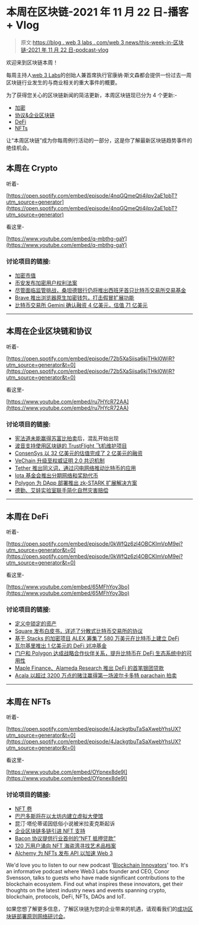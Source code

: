 # 本周在区块链-2021 年 11 月 22 日-播客+ Vlog

> 原文:[https://blog . web 3 labs . com/web 3 news/this-week-in-区块链-2021 年 11 月 22 日-podcast-vlog](https://blog.web3labs.com/web3news/this-week-in-blockchain-22nd-november-2021-podcast-vlog)

欢迎来到区块链本周！

每周主持人[](https://twitter.com/conors10%E2%80%8B%E2%80%8B)[web 3 Labs](https://www.web3labs.com/)的创始人兼首席执行官康纳·斯文森都会提供一份过去一周区块链行业发生的与商业相关的重大事件的概要。

为了获得您关心的区块链新闻的简洁更新，本周区块链现已分为 4 个更新:-

*   [加密](#Crypto)
*   [协议&企业区块链](#Enterprise)
*   [DeFi](#DeFi)
*   [NFTs](#NFTs)

让“本周区块链”成为你每周例行活动的一部分，这是你了解最新区块链趋势事件的绝佳机会。

## 本周在 Crypto

听着-

[https://open.spotify.com/embed/episode/4nqGQmeQti4jlpv2aE1pbT?utm_source=generator](https://open.spotify.com/embed/episode/4nqGQmeQti4jlpv2aE1pbT?utm_source=generator)

看这里-

[https://www.youtube.com/embed/q-mbthg-gaY](https://www.youtube.com/embed/q-mbthg-gaY)

### 讨论项目的链接:

*   [加密市值](https://coinmarketcap.com/charts/)
*   [币安发布加密用户权利法案](https://decrypt.co/86166/binance-publishes-bill-rights-crypto-users)
*   [尽管面临监管挑战，桑坦德银行仍将推出西班牙首只比特币交易所交易基金](https://finbold.com/santander-to-launch-spains-first-bitcoin-etf-despite-regulatory-challenges/)
*   [Brave 推出浏览器原生加密钱包，打击假冒扩展功能](https://cointelegraph.com/news/brave-launches-browser-native-crypto-wallet-to-combat-fake-extensions)
*   [比特币交易所 Gemini 确认融资 4 亿美元，估值 71 亿美元](https://decrypt.co/86419/bitcoin-exchange-gemini-confirms-raise-valuation)

* * *

## 本周在企业区块链和协议

听着-

[https://open.spotify.com/embed/episode/72b5XaSiisa6kjTHkI0WjR?utm_source=generator&t=0](https://open.spotify.com/embed/episode/72b5XaSiisa6kjTHkI0WjR?utm_source=generator&t=0)

看这里-

[https://www.youtube.com/embed/ru7HYcR72AA](https://www.youtube.com/embed/ru7HYcR72AA)

### 讨论项目的链接:

*   [宪法道未能赢得苏富比拍卖](https://decrypt.co/86426/confusion-constitutiondao-fails-win-sothebys-auction)后，混乱开始出现
*   [波音支持使用区块链的 TrustFlight 飞机维护项目](https://www.ledgerinsights.com/boeing-supports-trustflight-aircraft-maintenance-project-using-blockchain/)
*   [ConsenSys 以 32 亿美元的估值完成了 2 亿美元的融资](https://www.theblockcrypto.com/post/124615/consensys-raise)
*   [VeChain 升级至权威证明 2.0 共识机制](https://cointelegraph.com/news/vechain-upgrades-to-proof-of-authority-2-0-consensus-mechanism)
*   [Tether 推出同义词，通过闪电网络推动比特币的应用](https://cointelegraph.com/news/tether-launches-synonym-to-boost-bitcoin-adoption-through-lightning-network)
*   [Iota 基金会推出分期网络和奖励代币](https://cointelegraph.com/news/iota-foundation-to-launch-staging-network-and-reward-token)
*   [Polygon 为 DApp 部署推出 zk-STARK 扩展解决方案](https://cointelegraph.com/news/polygon-launches-a-zk-stark-scaling-solution-for-dapp-deployment)
*   [德勤、艾娃实验室联手简化自然灾害赔偿](https://www.theblockcrypto.com/linked/124474/deloitte-ava-labs-link-up-in-bid-to-streamline-natural-disaster-reimbursements)

* * *

## 本周在 DeFi

听着-

[https://open.spotify.com/embed/episode/0kWfQz6zl4OBCKImVpM9ej?utm_source=generator&t=0](https://open.spotify.com/embed/episode/0kWfQz6zl4OBCKImVpM9ej?utm_source=generator&t=0)

看这里-

[https://www.youtube.com/embed/65MFhYoy3bo](https://www.youtube.com/embed/65MFhYoy3bo)

### 讨论项目的链接:

*   [定义中锁定的资产](https://www.coingecko.com/)
*   [Square 发布白皮书，详述了分散式比特币交易所的协议](https://www.coindesk.com/business/2021/11/19/square-releases-white-paper-detailing-protocol-for-a-decentralized-bitcoin-exchange/)
*   [基于 Stacks 的加密项目 ALEX 筹集了 580 万美元在比特币上建立 DeFi](https://decrypt.co/86082/stacks-based-crypto-project-alex-raises-5-8m-build-defi-bitcoin)
*   [瓦尔基里推出 1 亿美元的 DeFi 对冲基金](https://cryptobriefing.com/valkyrie-is-launching-a-100m-defi-hedge-fund)
*   [门户和 Polygon 达成战略合作伙伴关系，提升比特币在 DeFi 生态系统中的可用性](https://www.coinspeaker.com/portal-polygon-boost-bitcoin-usability-in-defi-ecosystem/)
*   [Maple Finance、Alameda Research 推出 DeFi 的首笔银团贷款](https://decrypt.co/86378/maple-finance-alameda-research-launch-defi-first-syndicated-loan)
*   [Acala 以超过 3200 万点的赌注赢得第一场波尔卡多特 parachain 拍卖](https://cointelegraph.com/news/acala-wins-first-polkadot-parachain-auction-with-over-32m-dot-staked)

* * *

## 本周在 NFTs

听着-

[https://open.spotify.com/embed/episode/4JackgtbuTaSaXwebYhsUX?utm_source=generator&t=0](https://open.spotify.com/embed/episode/4JackgtbuTaSaXwebYhsUX?utm_source=generator&t=0)

看这里-

[https://www.youtube.com/embed/OYpnex8de9I](https://www.youtube.com/embed/OYpnex8de9I)

### 讨论项目的链接:

*   [NFT 卷](https://nonfungible.com/market/history)
*   [巴巴多斯将在以太坊内建立虚拟大使馆](https://cryptoslate.com/barbados-to-establish-a-virtual-embassy-within-ethereum-dapp-decentraland/)
*   昆汀·塔伦蒂诺因低俗小说被米拉麦克斯起诉
*   [企业区块链多链引进 NFT 支持](https://www.ledgerinsights.com/enterprise-blockchain-multichain-introduces-nft-support/)
*   [Bacon 协议提供行业首创的“NFT 抵押贷款”](https://cointelegraph.com/news/bacon-protocol-offers-industry-first-nft-mortgages)
*   [120 万用户涌向 NFT 海盗湾寻找艺术品档案](https://cointelegraph.com/news/1-2m-users-flock-to-nft-pirate-bay-for-artwork-archive)
*   [Alchemy 为 NFTs 发布 API 以加速 Web 3](https://decrypt.co/86369/alchemy-nft-apis)

We'd love you to listen to our new podcast '[Blockchain Innovators](https://podcast.web3labs.com/)' too. It's an informative podcast where Web3 Labs founder and CEO, Conor Svensson, talks to guests who have made significant contributions to the blockchain ecosystem. Find out what inspires these innovators, get their thoughts on the latest industry news and events spanning crypto, blockchain, protocols, DeFi, NFTs, DAOs and IoT.

如果您想了解更多信息，了解区块链为您的企业带来的机遇，请观看我们的[成功区块链部署原则网络研讨会](https://www.web3labs.com/principles-webinar)。